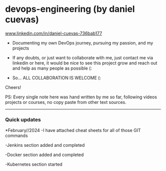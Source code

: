 # devops-engineering (by daniel cuevas)
www.linkedin.com/in/daniel-cuevas-736bab177

- Documenting my own DevOps journey, pursuing my passion, and my projects

- If any doubts, or just want to collaborate with me, just contact me via
linkedin or here, it would be nice to see this project grow and reach out and
help as many people as possible (: 

- So... ALL COLLABORATION IS WELCOME (: 

Cheers!


PS: Every single note here was hand written by me so far, following videos projects or courses, no copy paste from other text sources.


---
### Quick updates

*February//2024
-I have attached cheat sheets for all of those GIT commands

-Jenkins section added and completed

-Docker section added and completed

-Kubernetes section started


